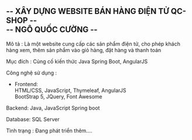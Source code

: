 -- XÂY DỰNG WEBSITE BÁN HÀNG ĐIỆN TỬ QC-SHOP --  
--  NGÔ QUỐC CƯỜNG --  
-----------------------------------------------------------------

Mô tả : Là một website cung cấp các sản phẩm điện tử, cho phép khách hàng xem, thêm sản phẩm vào giỏ hàng, đặt hàng và thanh toán  

Mục đích : Củng cố kiến thức Java Spring Boot, AngularJS

Công nghệ sử dụng : 
- Frontend:  
HTML/CSS, JavaScript, Thymeleaf, AngularJS  
BootStrap 5, JQuery, Font Awesome  

Backend: Java, JavaScript Spring boot  

Database: SQL Server  

Tình trạng : Đang phát triển thêm....
